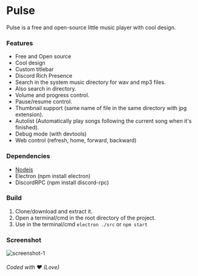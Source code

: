 # Pulse
Pulse is a free and open-source little music player with cool design.   

### Features
- Free and Open source
- Cool design
- Custom titlebar
- Discord Rich Presence
- Search in the system music directory for wav and mp3 files.
- Also search in directory.
- Volume and progress control.
- Pause/resume control.
- Thumbnail support (same name of file in the same directory with jpg extension).
- Autolist (Automatically play songs following the current song when it's finished).
- Debug mode (with devtools)
- Web control (refresh, home, forward, backward)

### Dependencies
- [Nodejs](https://nodejs.org/es/)
- Electron (npm install electron)
- DiscordRPC (npm install discord-rpc)

### Build
1) Clone/download and extract it.
2) Open a terminal/cmd in the root directory of the project.
3) Use in the terminal/cmd `electron ./src` or `npm start`

### Screenshot
![screenshot-1](https://i.imgur.com/U2m6eft.png)

###### Coded with ❤️ (Love)
